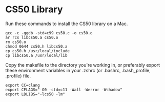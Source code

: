 # CS50 Library

Run these commands to install the CS50 library on
a Mac.

```shell
gcc -c -ggdb -std=c99 cs50.c -o cs50.o
ar rcs libcs50.a cs50.o
rm cs50.o
chmod 0644 cs50.h libcs50.a
cp cs50.h /usr/local/include
cp libcs50.a /usr/local/lib
```

Copy the makefile to the directory you're working in,
or preferably export these environment variables in your .zshrc
(or .bashrc, .bash_profile, .profile) file.

```shell
export CC=clang
export CFLAGS="-O0 -std=c11 -Wall -Werror -Wshadow"
export LDLIBS="-lcs50 -lm"
```